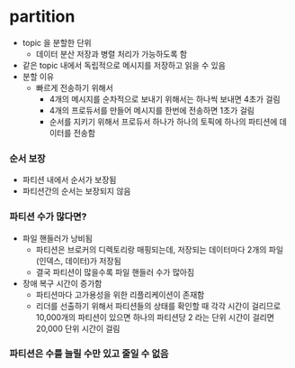 # partition

- topic 을 분할한 단위
    - 데이터 분산 저장과 병렬 처리가 가능하도록 함
- 같은 topic 내에서 독립적으로 메시지를 저장하고 읽을 수 있음
- 분할 이유
    - 빠르게 전송하기 위해서
        - 4개의 메시지를 순차적으로 보내기 위해서는 하나씩 보내면 4초가 걸림
        - 4개의 프로듀서를 만들어 메시지를 한번에 전송하면 1초가 걸림
        - 순서를 지키기 위해서 프로듀서 하나가 하나의 토픽에 하나의 파티션에 데이터를 전송함

### 순서 보장

- 파티션 내에서 순서가 보장됨
- 파티션간의 순서는 보장되지 않음

### 파티션 수가 많다면?

- 파일 핸들러가 낭비됨
    - 파티션은 브로커의 디렉토리랑 매핑되는데, 저장되는 데이터마다 2개의 파일(인덱스, 데이터)가 저장됨
    - 결국 파티션이 많을수록 파일 핸들러 수가 많아짐
- 장애 복구 시간이 증가함
    - 파티션마다 고가용성을 위한 리플리케이션이 존재함
    - 리더를 선출하기 위해서 파티션들의 상태를 확인할 때 각각 시간이 걸리므로 10,000개의 파티션이 있으면 하나의 파티션당 2 라는 단위 시간이 걸리면 20,000 단위 시간이 걸림

### 파티션은 수를 늘릴 수만 있고 줄일 수 없음
